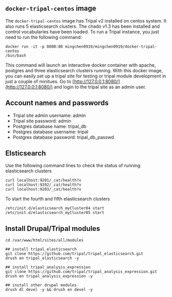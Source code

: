 ## `docker-tripal-centos` image

The `docker-tripal-centos` image has Tripal v2 installed on centos system. It
also runs 5 elasticsearch clusters. The chado v1.3 has been installed and
control vocabularies have been loaded. To run a Tripal instance, you just need
to run the following command:

```
docker run -it -p 8080:80 mingchen0919/mingchen0919/docker-tripal-centos
/bin/bash
```

This command will launch an interactive docker container with apache, postgres
and three elasticsearch clusters running. With this docker image, you can easily 
set up a tripal site for testing or tripal module development in just a couple
of minitues. Go to [http://127.0.0.1:8080/](http://127.0.0.1:8080/) and login
to the tripal site as an admin user.

## Account names and passwords

* Tripal site admin username: admin
* Tripal site password: admin
* Postgres database name: tripal_db
* Postgres database username: tripal
* Postgres database password: tripal_db_passwd

## Elsticsearch

Use the following command lines to check the status of running elasticsearch
clusters

```
curl localhost:9201/_cat/health?v
curl localhost:9202/_cat/health?v
curl localhost:9203/_cat/health?v
```

To start the fourth and fifth elasticsearch clusters

```
/etc/init.d/elasticsearch_myCluster04 start
/etc/init.d/elasticsearch_myCluster05 start
```

## Install Drupal/Tripal modules

```
cd /var/www/html/sites/all/modules

## install tripal_elasticsearch
git clone https://github.com/tripal/tripal_elasticsearch.git
drush en tripal_elasticsearch -y

## install tripal_analysis_expression
git clone https://github.com/tripal/tripal_analysis_expression.git
drush en tripal_analysis_expression -y

## install other drupal modules
drush dl devel -y && drush en devel -y
```


